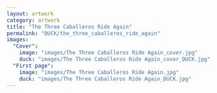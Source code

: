 ```yaml
---
layout: artwork
category: artwork
title: "The Three Caballeros Ride Again"
permalink: "DUCK/the_three_caballeros_ride_again"
images:
  "Cover":
    image: "images/The Three Caballeros Ride Again_cover.jpg"
    duck: "images/The Three Caballeros Ride Again_cover_DUCK.jpg"
  "First page":
    image: "images/The Three Caballeros Ride Again.jpg"
    duck: "images/The Three Caballeros Ride Again_DUCK.jpg"
---
```

